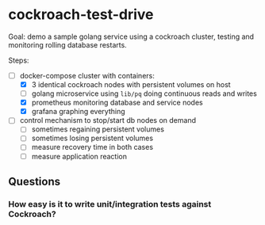 # cockroach-test-drive
Goal: demo a sample golang service using a cockroach cluster, testing and monitoring rolling database restarts.

Steps:
- [ ] docker-compose cluster with containers:
  - [x] 3 identical cockroach nodes with persistent volumes on host
  - [ ] golang microservice using `lib/pq` doing continuous reads and writes
  - [x] prometheus monitoring database and service nodes
  - [x] grafana graphing everything
- [ ] control mechanism to stop/start db nodes on demand
  - [ ] sometimes regaining persistent volumes
  - [ ] sometimes losing persistent volumes
  - [ ] measure recovery time in both cases
  - [ ] measure application reaction

## Questions

### How easy is it to write unit/integration tests against Cockroach?
